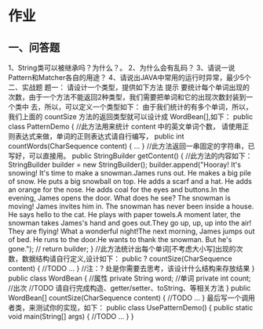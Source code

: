 # 作业
[//]: # (哈哈我是注释，不会在浏览器中显示。
  Date: 2022-07-21 13:55:43
  LastEditors: gyg
  LastEditTime: 2022-07-21 13:55:44
  FilePath: \note\郭有根-第十一章作业.md
)

## 一、问答题
1、String类可以被继承吗？为什么？。
2、为什么会有乱码？
3、请说一说Pattern和Matcher各自的用途？
4、请说出JAVA中常用的运行时异常，最少5个
二、实战题
题一：
请设计一个类型，提供如下方法
提示
要统计每个单词出现的次数，由于一个方法不能返回2种类型，我们需要把单词和它的出现次数封装到一个类中
去，所以，可以定义一个类型如下：
由于我们统计的有多个单词，所以，我们上面的 countSize 方法的返回类型就可以设计成 WordBean[],如下：
public class PatternDemo {
//此方法用来统计 content 中的英文单词个数， 请使用正则表达式来做，单词的正则表达式请自行编写，
public int countWords(CharSequence content) { ... }
//此方法返回一串固定的字符串，已写好，可以直接用。
public StringBuilder getContent() {
//此方法的内容如下：
StringBuilder builder = new StringBuilder();
builder.append("Hooray! It's snowing! It's time to make a snowman.James runs out.
He makes a big pile of snow. He puts a big snowball on top. He adds a scarf and a hat. He
adds an orange for the nose. He adds coal for the eyes and buttons.In the evening, James
opens the door. What does he see? The snowman is moving! James invites him in. The snowman
has never been inside a house. He says hello to the cat. He plays with paper towels.A
moment later, the snowman takes James's hand and goes out.They go up, up, up into the air!
They are flying! What a wonderful night!The next morning, James jumps out of bed. He runs
to the door.He wants to thank the snowman. But he's gone.");
//
return builder;
}
//此方法统计出每个单词[不考虑大小写]出现的次数，数据结构请自行定义,设计如下：
public ? countSize(CharSequence content) {
//TODO ...
}
//注：? 处是你需要去思考，该设计什么结构来存放结果
}
public class WordBean {
//属性
private String word; //单词
private int count; //出次
//TODO 请自行完成构造、getter/setter、toString、等相关方法
}
public WordBean[] countSize(CharSequence content) {
//TODO ...
}
最后写一个调用者类，来测试你的实现，如下：
public class UsePatternDemo() {
public static void main(String[] args) {
//TODO ...
}
}